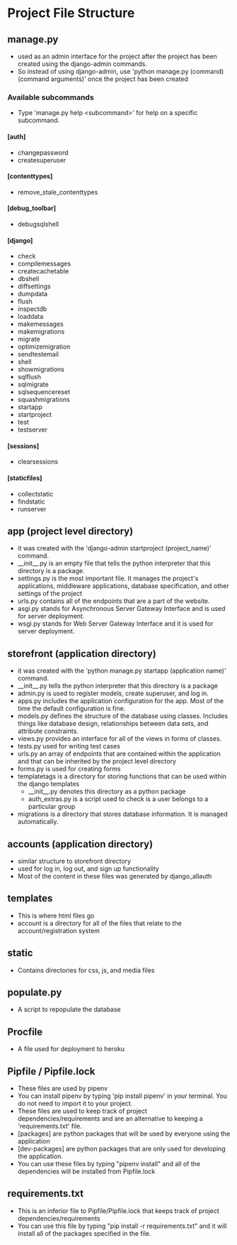 # Project File Structure

## manage.py

- used as an admin interface for the project after the project has been created using the django-admin commands.
- So instead of using django-admin, use 'python manage.py (command) (command arguments)' once the project has been created

### Available subcommands

- Type 'manage.py help \<subcommand\>' for help on a specific subcommand.

#### [auth]

- changepassword
- createsuperuser

#### [contenttypes]

- remove_stale_contenttypes

#### [debug_toolbar]

- debugsqlshell

#### [django]

- check
- compilemessages
- createcachetable
- dbshell
- diffsettings
- dumpdata
- flush
- inspectdb
- loaddata
- makemessages
- makemigrations
- migrate
- optimizemigration
- sendtestemail
- shell
- showmigrations
- sqlflush
- sqlmigrate
- sqlsequencereset
- squashmigrations
- startapp
- startproject
- test
- testserver

#### [sessions]

- clearsessions
  
#### [staticfiles]

- collectstatic
- findstatic
- runserver
  
## app (project level directory)

- it was created with the 'django-admin startproject (project_name)' command.
- \_\_init\_\_.py is an empty file that tells the python interpreter that this directory is a package.
- settings.py is the most important file. It manages the project's applications, middleware applications, database specification, and other settings of the project
- urls.py contains all of the endpoints that are a part of the website.
- asgi.py stands for Asynchronous Server Gateway Interface and is used for server deployment.
- wsgi.py stands for Web Server Gateway Interface and it is used for server deployment.

## storefront (application directory)

- it was created with the 'python manage.py startapp (application name)' command.
- \_\_init\_\_.py tells the python interpreter that this directory is a package
- admin.py is used to register models, create superuser, and log in.
- apps.py includes the application configuration for the app. Most of the time the default configuration is fine.
- models.py defines the structure of the database using classes. Includes things like database design, relationships between data sets, and attribute constraints.
- views.py provides an interface for all of the views in forms of classes.
- tests.py used for writing test cases
- urls.py an array of endpoints that are contained within the application and that can be inherited by the project level directory
- forms.py is used for creating forms
- templatetags is a directory for storing functions that can be used within the django templates
  - \_\_init\_\_.py denotes this directory as a python package
  - auth_extras.py is a script used to check is a user belongs to a particular group
- migrations is a directory that stores database information. It is managed automatically.

## accounts (application directory)

- similar structure to storefront directory
- used for log in, log out, and sign up functionality
- Most of the content in these files was generated by django_allauth

## templates

- This is where html files go
- account is a directory for all of the files that relate to the account/registration system

## static

- Contains directories for css, js, and media files

## populate.py

- A script to repopulate the database

## Procfile

- A file used for deployment to heroku

## Pipfile / Pipfile.lock

- These files are used by pipenv
- You can install pipenv by typing 'pip install pipenv' in your terminal. You do not need to import it to your project.
- These files are used to keep track of project dependencies/requirements and are an alternative to keeping a 'requirements.txt' file.
- \[packages\] are python packages that will be used by everyone using the application
- \[dev-packages\] are python packages that are only used for developing the application.
- You can use these files by typing "pipenv install" and all of the dependencies will be installed from Pipfile.lock

## requirements.txt

- This is an inferior file to Pipfile/Pipfile.lock that keeps track of project dependencies/requirements
- You can use this file by typing "pip install -r requirements.txt" and it will install all of the packages specified in the file.